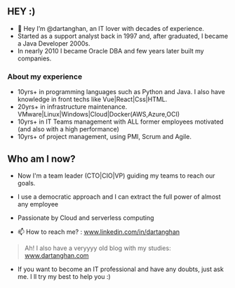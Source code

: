 
## HEY :)
- 👋 Hey I’m @dartanghan, an IT lover with decades of experience.
- Started as a support analyst back in 1997 and, after graduated, I became a Java Developer 2000s. 
- In nearly 2010 I became Oracle DBA and few years later built my companies.

### About my experience
- 10yrs+ in programming languages such as Python and Java. I also have knowledge in front techs like Vue|React|Css|HTML.
- 20yrs+ in infrastructure maintenance. VMware|Linux|Windows|Cloud|Docker(AWS,Azure,OCI)
- 10yrs+ in IT Teams management with ALL former employees motivated (and also with a high performance)
- 10yrs+ of project management, using PMI, Scrum and Agile.

## Who am I now?
- Now I'm a team leader (CTO|CIO|VP) guiding my teams to reach our goals.
- I use a democratic approach and I can extract the full power of almost any employee
- Passionate by Cloud and serverless computing

- 📫 How to reach me? : www.linkedin.com/in/dartanghan

> Ah! I also have a veryyyy old blog with my studies: www.dartanghan.com

- If you want to become an IT professional and have any doubts, just ask me. I ll try my best to help you :)
